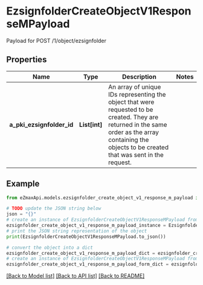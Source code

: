 # EzsignfolderCreateObjectV1ResponseMPayload

Payload for POST /1/object/ezsignfolder

## Properties

Name | Type | Description | Notes
------------ | ------------- | ------------- | -------------
**a_pki_ezsignfolder_id** | **List[int]** | An array of unique IDs representing the object that were requested to be created.  They are returned in the same order as the array containing the objects to be created that was sent in the request. | 

## Example

```python
from eZmaxApi.models.ezsignfolder_create_object_v1_response_m_payload import EzsignfolderCreateObjectV1ResponseMPayload

# TODO update the JSON string below
json = "{}"
# create an instance of EzsignfolderCreateObjectV1ResponseMPayload from a JSON string
ezsignfolder_create_object_v1_response_m_payload_instance = EzsignfolderCreateObjectV1ResponseMPayload.from_json(json)
# print the JSON string representation of the object
print(EzsignfolderCreateObjectV1ResponseMPayload.to_json())

# convert the object into a dict
ezsignfolder_create_object_v1_response_m_payload_dict = ezsignfolder_create_object_v1_response_m_payload_instance.to_dict()
# create an instance of EzsignfolderCreateObjectV1ResponseMPayload from a dict
ezsignfolder_create_object_v1_response_m_payload_form_dict = ezsignfolder_create_object_v1_response_m_payload.from_dict(ezsignfolder_create_object_v1_response_m_payload_dict)
```
[[Back to Model list]](../README.md#documentation-for-models) [[Back to API list]](../README.md#documentation-for-api-endpoints) [[Back to README]](../README.md)


